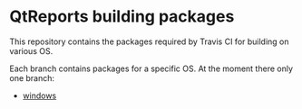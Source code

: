 # QtReports building packages
This repository contains the packages required by Travis CI for building on various OS.

Each branch contains packages for a specific OS.
At the moment there only one branch:
 + [windows](../../tree/windows)
